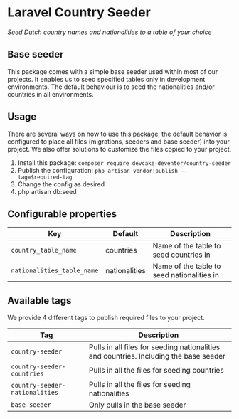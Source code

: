 # Laravel Country Seeder
_Seed Dutch country names and nationalities to a table of your choice_

## Base seeder
This package comes with a simple base seeder used within most of our projects. It enables us to seed specified tables only in development environments. The default behaviour is to seed the nationalities and/or countries in all environments.

## Usage
There are several ways on how to use this package, the default behavior is configured to place all files (migrations, seeders and base seeder) into your project. We also offer solutions to customize the files copied to your project.

1. Install this package: `composer require devcake-deventer/country-seeder`
2. Publish the configuration: `php artisan vendor:publish --tag=$required-tag`
3. Change the config as desired
4. php artisan db:seed

## Configurable properties
|Key|Default|Description|
|---|---|---|
|`country_table_name`|countries| Name of the table to seed countries in|
|`nationalities_table_name`|nationalities|Name of the table to seed nationalities in

## Available tags
We provide 4 different tags to publish required files to your project. 

|Tag|Description|
|---|---|
|`country-seeder`| Pulls in all files for seeding nationalities and countries. Including the base seeder|
|`country-seeder-countries`| Pulls in all the files for seeding countries|
|`country-seeder-nationalities`|Pulls in all the files for seeding nationalities|
|`base-seeder`|Only pulls in the base seeder|  